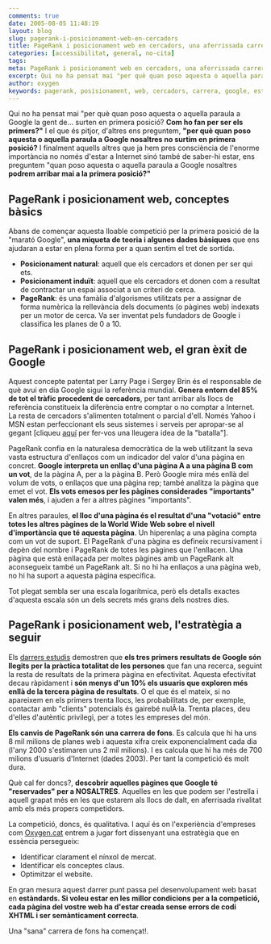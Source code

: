 ```yaml
---
comments: true
date: 2005-08-05 11:48:19
layout: blog
slug: pagerank-i-posicionament-web-en-cercadors
title: PageRank i posicionament web en cercadors, una aferrissada carrera de fons
categories: [accessibilitat, general, no-cita]
tags:
meta: PageRank i posicionament web en cercadors, una aferrissada carrera de fons
excerpt: Qui no ha pensat mai "per què quan poso aquesta o aquella paraula a Google la gent de... surten en primera posició?
author: oxygen
keywords: pagerank, posisionament, web, cercadors, carrera, google, estratègia
---
```


Qui no ha pensat mai "per què quan poso aquesta o aquella paraula a Google la gent de... surten en primera posició? **Com ho fan per ser els primers?"** I el que és pitjor, d'altres ens preguntem, **"per què quan poso aquesta o aquella paraula a Google nosaltres no surtim en primera posició?** I finalment aquells altres que ja hem pres consciència de l'enorme importància no només d'estar a Internet sinó també de saber-hi estar, ens preguntem "quan poso aquesta o aquella paraula a Google nosaltres **podrem arribar mai a la primera posició?"**

## PageRank i posicionament web, conceptes bàsics

Abans de començar aquesta lloable competició per la primera posició de la "marató Google", **una miqueta de teoria i algunes dades bàsiques** que ens ajudaran a estar en plena forma per a quan sentim el tret de sortida.

- **Posicionament natural**: aquell que els cercadors et donen per ser qui ets.
- **Posicionament induït**: aquell que els cercadors et donen com a resultat de contractar un espai associat a un criteri de cerca.
- **PageRank**: és una famàlia d'algorismes utilitzats per a assignar de forma numèrica la rellevància dels documents (o pàgines web) indexats per un motor de cerca. Va ser inventat pels fundadors de Google i classifica les planes de 0 a 10.

## PageRank i posicionament web, el gran èxit de Google

Aquest concepte patentat per Larry Page i Sergey Brin és el responsable de què avui en dia Google sigui la referència mundial. **Genera entorn del 85% de tot el tràfic procedent de cercadors**, per tant arribar als llocs de referència constitueix la diferència entre comptar o no comptar a Internet. La resta de cercadors s'alimenten totalment o parcial d'ell. Només Yahoo i MSN estan perfeccionant els seus sistemes i serveis per apropar-se al gegant [cliqueu [aquí](https://www.google.com/search?hl=en&q=battle+search&btnG=Google+Search "fes clic aquí per veure els resultats de la cerca 'battle+search'") per fer-vos una lleugera idea de la "batalla"].

PageRank confia en la naturalesa democràtica de la web utilitzant la seva vasta estructura d'enllaços com un indicador del valor d'una pàgina en concret. **Google interpreta un enllaç d'una pàgina A a una pàgina B com un vot**, de la pàgina A, per a la pàgina B. Però Google mira més enllà del volum de vots, o enllaços que una pàgina rep; també analitza la pàgina que emet el vot. **Els vots emesos per les pàgines considerades "importants" valen més**, i ajuden a fer a altres pàgines "importants".

En altres paraules, **el lloc d'una pàgina és el resultat d'una "votació" entre totes les altres pàgines de la World Wide Web sobre el nivell d'importància que té aquesta pàgina**. Un hiperenlaç a una pàgina compta com un vot de suport. El PageRank d'una pàgina es defineix recursivament i depèn del nombre i PageRank de totes les pàgines que l'enllacen. Una pàgina que està enllaçada per moltes pàgines amb un PageRank alt aconsegueix també un PageRank alt. Si no hi ha enllaços a una pàgina web, no hi ha suport a aquesta pàgina específica.

Tot plegat sembla ser una escala logarítmica, però els detalls exactes d'aquesta escala són un dels secrets més grans dels nostres dies.

## PageRank i posicionament web, l'estratègia a seguir

Els [darrers estudis](http://www.eyetools.com/inpage/research_google_eyetracking_heatmap.htm "fes clic aquí per veure els resultats de la tècnica eyetrack") demostren que **els tres primers resultats de Google són llegits per la pràctica totalitat de les persones** que fan una recerca, seguint la resta de resultats de la primera pàgina en efectivitat. Aquesta efectivitat decau ràpidament i **són menys d'un 10% els usuaris que exploren més enllà de la tercera pàgina de resultats**. O el que és el mateix, si no apareixem en els primers trenta llocs, les probabilitats de, per exemple, contactar amb "clients" potencials és gairebé nulÂ·la. Trenta places, deu d'elles d'autèntic privilegi, per a totes les empreses del món.

**Els canvis de PageRank són una carrera de fons**. Es calcula que hi ha uns 8 mil milions de planes web i aquesta xifra creix exponencialment cada dia (l'any 2000 s'estimaren uns 2 mil milions). I es calcula que hi ha més de 700 milions d'usuaris d'Internet (dades 2003). Per tant la competició és molt dura.

Què cal fer doncs?, **descobrir aquelles pàgines que Google té "reservades" per a NOSALTRES**. Aquelles en les que podem ser l'estrella i aquell grapat més en les que estarem als llocs de dalt, en aferrisada rivalitat amb els més propers competidors.

La competició, doncs, és qualitativa. I aquí és on l'experiència d'empreses com [Oxygen.cat](/) entrem a jugar fort dissenyant una estratègia que en essència persegueix:

- Identificar clarament el nínxol de mercat.
- Identificar els conceptes claus.
- Optimitzar el website.

En gran mesura aquest darrer punt passa pel desenvolupament web basat en **estàndards. Si voleu estar en les millor condicions per a la competició, cada pàgina del vostre web ha d'estar creada sense errors de codi XHTML i ser semànticament correcta**.

Una "sana" carrera de fons ha començat!. 